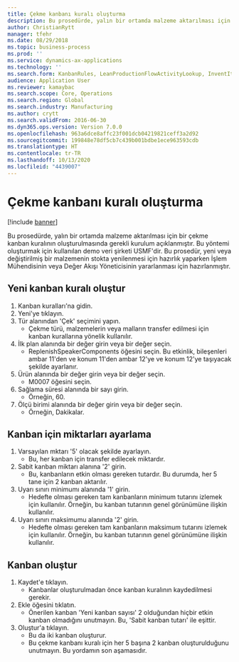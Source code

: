 ```yaml
---
title: Çekme kanbanı kuralı oluşturma
description: Bu prosedürde, yalın bir ortamda malzeme aktarılması için bir çekme kanban kuralının oluşturulmasında gerekli kurulum açıklanmıştır.
author: ChristianRytt
manager: tfehr
ms.date: 08/29/2018
ms.topic: business-process
ms.prod: ''
ms.service: dynamics-ax-applications
ms.technology: ''
ms.search.form: KanbanRules, LeanProductionFlowActivityLookup, InventItemIdLookupSimple, UnitOfMeasureLookup, KanbanCreate
audience: Application User
ms.reviewer: kamaybac
ms.search.scope: Core, Operations
ms.search.region: Global
ms.search.industry: Manufacturing
ms.author: crytt
ms.search.validFrom: 2016-06-30
ms.dyn365.ops.version: Version 7.0.0
ms.openlocfilehash: 963a6dce8affc23f001dcb04219821ceff3a2d92
ms.sourcegitcommit: 199848e78df5cb7c439b001bdbe1ece963593cdb
ms.translationtype: HT
ms.contentlocale: tr-TR
ms.lasthandoff: 10/13/2020
ms.locfileid: "4439007"
---
```

# <a name="create-a-withdrawal-kanban-rule"></a>Çekme kanbanı kuralı oluşturma

[!include [banner](../../includes/banner.md)]

Bu prosedürde, yalın bir ortamda malzeme aktarılması için bir çekme kanban kuralının oluşturulmasında gerekli kurulum açıklanmıştır. Bu yöntemi oluşturmak için kullanılan demo veri şirketi USMF'dir. Bu prosedür, yeni veya değiştirilmiş bir malzemenin stokta yenilenmesi için hazırlık yaparken İşlem Mühendisinin veya Değer Akışı Yöneticisinin yararlanması için hazırlanmıştır.


## <a name="create-new-kanban-rule"></a>Yeni kanban kuralı oluştur
1. Kanban kuralları'na gidin.
2. Yeni'ye tıklayın.
3. Tür alanından 'Çek' seçimini yapın.
    * Çekme türü, malzemelerin veya malların transfer edilmesi için kanban kurallarına yönelik kullanılır.  
4. İlk plan alanında bir değer girin veya bir değer seçin.
    * ReplenishSpeakerComponents öğesini seçin.   Bu etkinlik, bileşenleri ambar 11'den ve konum 11'den ambar 12'ye ve konum 12'ye taşıyacak şekilde ayarlanır.  
5. Ürün alanında bir değer girin veya bir değer seçin.
    * M0007 öğesini seçin.  
6. Sağlama süresi alanında bir sayı girin.
    * Örneğin, 60.  
7. Ölçü birimi alanında bir değer girin veya bir değer seçin.
    * Örneğin, Dakikalar.  

## <a name="set-quantities-for-kanban"></a>Kanban için miktarları ayarlama
1. Varsayılan mktarı '5' olacak şekilde ayarlayın.
    * Bu, her kanban için transfer edilecek miktardır.  
2. Sabit kanban miktarı alanına '2' girin.
    * Bu, kanbanların etkin olması gereken tutardır. Bu durumda, her 5 tane için 2 kanban aktarılır.  
3. Uyarı sınırı minimumı alanında '1' girin.
    * Hedefte olması gereken tam kanbanların minimum tutarını izlemek için kullanılır. Örneğin, bu kanban tutarının genel görünümüne ilişkin kullanılır.  
4. Uyarı sınırı maksimumu alanında '2' girin.
    * Hedefte olması gereken tam kanbanların maksimum tutarını izlemek için kullanılır. Örneğin, bu kanban tutarının genel görünümüne ilişkin kullanılır.  

## <a name="create-kanbans"></a>Kanban oluştur
1. Kaydet'e tıklayın.
    * Kanbanlar oluşturulmadan önce kanban kuralının kaydedilmesi gerekir.  
2. Ekle öğesini tıklatın.
    * Önerilen kanban 'Yeni kanban sayısı' 2 olduğundan hiçbir etkin kanban olmadığını unutmayın. Bu, 'Sabit kanban tutarı' ile eşittir.  
3. Oluştur'a tıklayın.
    * Bu da iki kanban oluşturur.  
    * Bu çekme kanbanı kuralı için her 5 başına 2 kanban oluşturulduğunu unutmayın.  Bu yordamın son aşamasıdır.  

